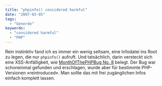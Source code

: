 ```yaml
---
title: "phpinfo() considered harmful"
date: "2007-03-05"
tags:
  - "Generde"
keywords:
  - "considered harmful"
  - "PHP"
---
```


Rein instinktiv fand ich es immer ein wenig seltsam, eine Infodatei ins Root zu legen, die nur `phpinfo()` aufruft. Und tatsächlich, darin versteckt sich eine XSS\-Anfälligkeit, wie [MonthOfThePHPBug No. 8](http://www.php-security.org/MOPB/MOPB-08-2007.html) belegt. Der Bug war schoneinmal gefunden und erschlagen, wurde aber für bestimmte PHP-Versionen »reintroduced«. Man sollte das mit frei zugänglichen Infos einfach komplett lassen.
